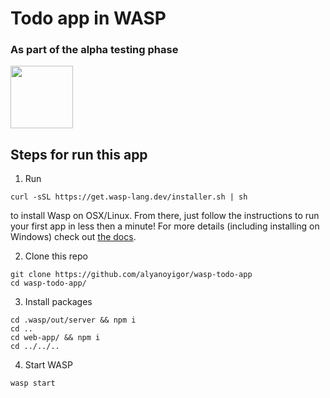 # Todo app in WASP
### As part of the alpha testing phase

  <img height="100px" src="https://user-images.githubusercontent.com/1536647/77317442-78625700-6d0b-11ea-9822-0fb21e557e87.png"/>

<br>

## Steps for run this app

1. Run
```
curl -sSL https://get.wasp-lang.dev/installer.sh | sh
```
to install Wasp on OSX/Linux. From there, just follow the instructions to run your first app in less then a minute!
For more details (including installing on Windows) check out [the docs](https://wasp-lang.dev/docs).

2. Clone this repo
```
git clone https://github.com/alyanoyigor/wasp-todo-app
cd wasp-todo-app/
```
3. Install packages
```
cd .wasp/out/server && npm i
cd ..
cd web-app/ && npm i
cd ../../..
```
4. Start WASP
```
wasp start
```
